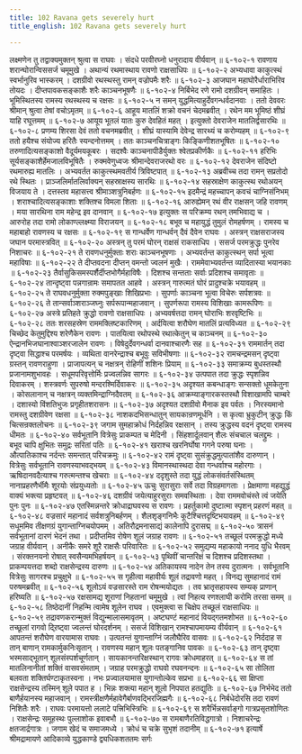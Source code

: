 ```yaml
---
title: 102 Ravana gets severely hurt
title_english: 102 Ravana gets severely hurt

---
```

<div class="audioEmbed"  caption="श्रीराम-हरिसीताराममूर्ति-घनपाठिभ्यां वचनम्" src="https://archive.org/download/Ramayana-recitation-Sriram-harisItArAmamUrti-Ghanapaati-v2/Kanda_6/Kanda_6_YK-102-Ravana_gets_severely_hurt_0.mp3"></div>
लक्ष्मणेन तु तद्वाक्यमुक्तन् श्रुत्वा स राघवः ।  
संदधे परवीरघ्नो धनुरादाय वीर्यवान् ॥ ६-१०२-१  
रावणाय शरान्घोरान्विससर्ज चमूमुखे ।  
अथान्यं रथमास्थाय रावणो राक्षसाधिपः ॥ ६-१०२-२  
अभ्यधावा काकुत्स्थं स्वर्भानुरिव भास्करम् ।  
दशग्रीवो रथस्थस्तु रामन् वज्रोपमैः शरैः ॥ ६-१०२-३  
आजघान महाघोरैर्धाराभिरिव तोयदः ।  
दीप्तपावकसङ्काशैः शरैः काञ्चनभूषणैः ॥ ६-१०२-४  
निर्बिभेद रणे रामो दशग्रीवन् समाहितः ।  
भूमिस्थितस्य रामस्य रथस्थस्य च रक्षसः ॥ ६-१०२-५  
न समन् युद्धमित्याहुर्देवगन्धर्वदानवाः ।  
ततो देववरः श्रीमान् श्रुत्वा तेषां वचोऽमृतम् ॥ ६-१०२-६  
आहूय मातलिं शक्रो वचनं चेदमब्रवीत् ।  
रथेन मम भूमिष्ठं शीघ्रं याहि रघूत्तमम् ॥ ६-१०२-७  
आयूय भूतलं यातः कुरु देवहितं महत् ।  
इत्युक्तो देवराजेन मातलिर्द्वसारथिः ॥ ६-१०२-८  
प्रणम्य शिरसा देवं ततो वचनमब्रवीत् ।  
शीघ्रं यास्यामि देवेन्द्र सारथ्यं च करोम्यहम् ॥ ६-१०२-९  
ततो हयैश्च संयोज्य हरितैः स्यन्दनोत्तमम् ।  
ततः काञ्चनचित्राङ्गः किङ्किणीशतभूषितः ॥ ६-१०२-१०  
तरुणादित्यसङ्काशो वैदूर्यमयकूबरः ।  
सदश्वैः काञ्चनापीडैर्युक्तः श्वेतप्रकीर्णकैः ॥ ६-१०२-११  
हरिभिः सूर्यसङ्काशैर्हेमजालविभूषितैः ।  
रुक्मवेणुध्वजः श्रीमान्देवराजरथो वरः ॥ ६-१०२-१२  
देवराजेन संदिष्टो रथमारुह्य मातलिः ।  
अभ्यवर्तत काकुत्स्थमवतीर्य त्रिविष्टपात् ॥ ६-१०२-१३  
अब्रवीच्च तदा रामन् सप्रतोदो रथे स्थितः ।  
प्राञ्जलिर्मातलिर्वाक्यन् सहस्राक्षस्य सारथिः ॥ ६-१०२-१४  
सहस्राक्षेण काकुत्स्थ रथोअयन् विजयाय ते ।  
दत्तस्तव महासत्त्व श्रीमाञ्शत्रुनिबर्हणः ॥ ६-१०२-१५  
इदमैन्द्रं महच्चापन् कवचं चाग्निसंनिभम् ।  
शराश्चादित्यसङ्काशाः शक्तिश्च विमला शिताः ॥ ६-१०२-१६  
आरुह्येमन् रथं वीर राक्षसन् जहि रावणम् ।  
मया सारथिना राम महेन्द्र इव दानवान् ॥ ६-१०२-१७  
इत्युक्तः स परिक्रम्य रथन् तमभिवाद्य च ।  
आरुरोह तदा रामो लोकाण्ल्लक्ष्म्या विराजयन् ॥ ६-१०२-१८  
बभूव च महायुद्धं तुमुलं रोमहर्षणम् ।  
रामस्य च महाबाहो रावणस्य च रक्षसः ॥ ६-१०२-१९  
स गान्धर्वेण गान्धर्वन् दैवं दैवेन राघवः ।  
अस्त्रन् राक्षसराजस्य जघान परमास्त्रवित् ॥ ६-१०२-२०  
अस्त्रन् तु परमं घोरन् राक्षसं राकसाधिप ।  
ससर्ज परमक्रुद्धः पुनरेव निशाचरः ॥ ६-१०२-२१  
ते रावणधनुर्मुक्ताः शराः काञ्चनभूषणाः ।  
अभ्यवर्तन्त काकुत्स्थन् सर्पा भूत्वा महाविषाः ॥ ६-१०२-२२  
ते दीप्तवदना दीप्तन् वमन्तो ज्वलनं मुखैः ।  
राममेवाभ्यवर्तन्त व्यादितास्या भयानकाः ॥ ६-१०२-२३  
तैर्वासुकिसमस्पर्शैर्दीप्तभोगैर्महाविषैः ।  
दिशश्च सन्तताः सर्वाः प्रदिशश्च समावृताः ॥ ६-१०२-२४  
तान्दृष्ट्वा पन्नगान्रामः समापतत आहवे ।  
अस्त्रन् गारुत्मतं घोरं प्रादुश्चक्रे भयावहम् ॥ ६-१०२-२५  
ते राघवधनुर्मुक्ता रुक्मपुङ्खाः शिखिप्रभाः ।  
सुपर्णाः काञ्चना भूत्वा विचेरुः सर्पशत्रवः ॥ ६-१०२-२६  
ते तान्सर्वाञ्शराञ्जघ्नुः सर्परूपान्महाजवान् ।  
सुपर्णरूपा रामस्य विशिखाः कामरूपिणः ॥ ६-१०२-२७  
अस्त्रे प्रतिहते क्रुद्धो रावणो राक्षसाधिपः ।  
अभ्यवर्षत्तदा रामन् घोराभिः शरवृष्टिभिः ॥ ६-१०२-२८  
ततः शरसहस्रेण राममक्लिष्टकारिणम् ।  
अर्दयित्वा शरौघेण मातलिं प्रत्यविध्यत ॥ ६-१०२-२९  
चिच्छेद केतुमुद्दिश्य शरेणैकेन रावणः ।  
पातयित्वा रथोपस्थे रथात्केतुन् च काञ्चनम् ॥ ६-१०२-३०  
ऐन्द्रानभिजघानाश्वाञ्शरजालेन रावणः ।  
विषेदुर्देवगन्धर्वा दानवाश्चारणैः सह ॥ ६-१०२-३१  
राममार्तन् तदा दृष्ट्वा सिद्धाश्च परमर्षयः ।  
व्यथिता वानरेन्द्राश्च बभूवुः सविभीषणाः ॥ ६-१०२-३२  
रामचन्द्रमसन् दृष्ट्वा ग्रस्तन् रावणराहुणा ।  
प्राजापत्यन् च नक्षत्रन् रोहिणीं शशिनः प्रियाम् ॥ ६-१०२-३३  
समाक्रम्य बुधस्तस्थौ प्रजानामशुभावहः ।  
सधूमपरिवृत्तोर्मिः प्रज्वलन्निव सागरः ॥ ६-१०२-३४  
उत्पपात तदा क्रुद्धः स्पृशन्निव दिवाकरम् ।  
शस्त्रवर्णः सुपरुषो मन्दरश्मिर्दिवाकरः ॥ ६-१०२-३५  
अदृश्यत कबन्धाङ्गः सन्सक्तो धूमकेतुना ।  
कोसलानान् च नक्षत्रन् व्यक्तमिन्द्राग्निदैवतम् ॥ ६-१०२-३६  
आक्रम्याङ्गारकस्तस्थौ विशाखामपि चाम्बरे ।  
दशास्यो विंशतिभुजः प्रगृहीतशरासनः ॥ ६-१०२-३७  
अदृश्यत दशग्रीवो मैनाक इव पर्वतः ।  
निरस्यमानो रामस्तु दशग्रीवेण रक्षसा ॥ ६-१०२-३८  
नाशकदभिसन्धातुन् सायकान्रणमूर्धनि ।  
स कृत्वा भ्रुकुटीन् क्रुद्धः किं चित्सन्रक्तलोचनः ॥ ६-१०२-३९  
जगाम सुमहाक्रोधं निर्दहन्निव रक्षसान् ।  
तस्य क्रुद्धस्य वदनं दृष्ट्वा रामस्य धीमतः ॥ ६-१०२-४०  
सर्वभूतानि वित्रेसुः प्राकम्पत च मेदिनी ।  
सिंहशार्दूलवान् शैलः संचचाल चलद्द्रुमः ।  
बभूव चापि क्षुभितः समुद्रः सरितां पतिः ॥ ६-१०२-४१  
खराश्च खरनिर्घोषा गगने परुषा घनाः ।  
औत्पातिकाश्च नर्दन्तः समन्तात् परिचक्रमुः ॥ ६-१०२-४२  
रामं दृष्ट्वा सुसंक्रुद्धमुत्पातांशैव दारुणान् ।  
वित्रेसुः सर्वभूतानि रावणस्याभवद्भयम् ॥ ६-१०२-४३  
विमानस्थास्थदा देवा गन्धर्वाश्च महोरगाः ।  
ऋषिदानवदैत्याश्च गरुत्मन्तश्च खेचराः ॥ ६-१०२-४४  
ददृशुस्ते तदा युद्धं लोकसंवर्तसंस्थितम्  
नानाप्रहरणैर्भीमैः शूरयोः संप्रयुध्यतोः ॥ ६-१०२-४५  
ऊचुः सुरासुराः सर्वे तदा विग्रहमागताः ।  
प्रेक्षमाणा महद्युद्धं वाक्यं भक्त्या प्रहृष्टवत् ॥ ६-१०२-४६  
दशग्रीवं जयेत्याहुरसुराः समवस्थिताः ।  
देवा राममवोचंस्ते त्वं जयेति पुनः पुनः ॥ ६-१०२-४७  
एतस्मिन्नन्तरे क्रोधाद्राघवस्य स रावणः ।  
प्रहर्तुकामो दुष्टात्मा स्पृशन् प्रहरणं महत् ॥ ६-१०२-४८  
वज्रसारं महानादं सर्वशत्रुनिबर्हणम् ।  
शैलशृङ्गनिभैः कूटैश्चित्तदृष्टिभयावहम् ॥ ६-१०२-४९  
सधूममिव तीक्षणग्रं युगान्ताग्निचयोपमम् ।  
अतिरौद्रमनासाद्यं कालेनापि दुरासद्म् ॥ ६-१०२-५०  
त्रासनं सर्वभूतानां दारणं भेदनं तथा ।  
प्रदीप्तमिव रोषेण शूलं जग्राह रावणः ॥ ६-१०२-५१  
तच्छूलं परमक्रुद्धो मध्ये जग्राह वीर्यवान् ।  
अनीकैः समरे शूरै राक्षसैः परिवारितः ॥ ६-१०२-५२  
समुद्यम्य महाकायो ननाद युधि भैरवम् ।  
संरक्तनयनो रोषात् स्वसैन्यमभिहर्षयन् ॥ ६-१०२-५३  
पृथिवीं चान्तरिक्षं च दिशश्च प्रदिशस्तथा ।  
प्राकम्पयत्तदा शब्दो राक्षसेन्द्रस्य दारुणः ॥ ६-१०२-५४  
अतिकायस्य नादेन तेन तस्य दुरात्मनः ।  
सर्वभूतानि वित्रेसुः सागरश्च प्रचुक्षुभे ॥ ६-१०२-५५  
स गृहीत्वा महावीर्यः शूलं तद्रावणो महत् ।  
विनद्य सुमहानादं रामं परुषमब्रवीत् ॥ ६-१०२-५६  
शूलोऽयं वज्रसारस्ते राम रोषन्मयोद्यतः ।  
तव भ्रातृसहायस्य सम्यक् प्राणान् हरिष्यति ॥ ६-१०२-५७  
रक्षसामद्य शूराणां निहतानां चमूमुखे ।  
त्वां निहत्य रणश्लाघी करोमि तरसा समम् ॥ ६-१०२-५८  
तिष्ठेदानीं निहन्मि त्वामेष शूलेन राघव ।  
एवमुक्त्वा स चिक्षेप तच्छूलं राक्षसाधिपः ॥ ६-१०२-५९  
तद्रावणकरान्मुक्तं विद्युन्मालासमावृतम् ।  
अष्टघण्टं महानादं वियद्गतमशोभत ॥ ६-१०२-६०  
तच्छूलां रागवो द्ऱिष्ट्वा ज्वलन्तं घोरदर्शनम् ।  
ससर्ज विशिखान् रामश्चापमायम्य वीर्यवान् ॥ ६-१०२-६१  
आपतन्तं शरौघेण वारयामास राघवः ।  
उत्पतन्तं युगान्ताग्निं जलौघैरिव वासवः ॥ ६-१०२-६२  
निर्ददाह स तान् बाणान् रामकार्मुकनिःसृतान् ।  
रावणस्य महान् शूलः पतङ्गानिव पावकः ॥ ६-१०२-६३  
तान् दृष्ट्वा भस्मसाद्भूतान् शूलसंस्पर्शचूर्णतान् ।  
सायकानन्तरिक्षस्थान् रागवः क्रोधमाहरत् ॥ ६-१०२-६४  
स तां मातलिनानीतां शक्तिं वासवसंमताम् ।  
जग्राह परमक्रुद्धो राघवो रघवनन्दनः ॥ ६-१०२-६५  
सा तोलिता बलवता शक्तिर्घण्टाकृतस्वना ।  
नभः प्रज्वालयामास युगान्तोल्केव सप्रभा ॥ ६-१०२-६६  
सा क्षिप्ता राक्षसेन्द्रस्य तस्मिन् शूले पपात ह ।  
भिन्नः शक्त्या महान् शूलो निपपात हतद्युतिः ॥ ६-१०२-६७  
निर्भभेद ततो बाणैर्हयानस्य महाजवान् ।  
रामस्त्रीक्षणैर्महावेगैर्बाणवद्भिरजिह्मगैः ॥ ६-१०२-६८  
निर्बधेदोरसि तदा रावणं निशितैः शरैः ।  
राघवः परमायत्तो ललाटे पत्त्रिभिस्त्रिभिः ॥ ६-१०२-६९  
स शरैर्भिन्नसर्वाङ्गो गात्रप्रसृतशोणितः ।  
राक्षसेन्द्रः समूहस्थः पुल्लाशोक इवाबभौ ॥ ६-१०२-७०  
स रामबाणैरतिविद्धगात्रो ।  
निशाचरेन्द्रः क्षतजार्द्रगात्रः ।  
जगाम खेदं च समाजमध्ये ।  
क्रोधं च चक्रे सुभृशं तदानीम् ॥ ६-१०२-७१  
इत्यार्षे श्रीमद्रामायणे आदिकाव्ये युद्धकाण्डे द्व्यधिकशततमः सर्गः